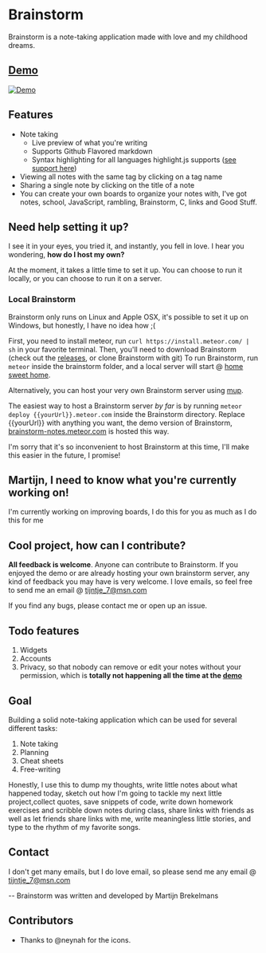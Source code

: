 Brainstorm
===

Brainstorm is a note-taking application made with love and my childhood dreams.

## [Demo](http://brainstorm-notes.meteor.com)

[![Demo](https://raw.githubusercontent.com/Azeirah/brainstorm/master/Brainstorm-preview.png)](http://brainstorm-notes.meteor.com)

Features
---

* Note taking
  * Live preview of what you're writing
  * Supports Github Flavored markdown
  * Syntax highlighting for all languages highlight.js supports ([see support here](https://highlightjs.org/static/test.html))
* Viewing all notes with the same tag by clicking on a tag name
* Sharing a single note by clicking on the title of a note
* You can create your own boards to organize your notes with, I've got notes, school, JavaScript, rambling, Brainstorm, C, links and Good Stuff.

Need help setting it up?
---

I see it in your eyes, you tried it, and instantly, you fell in love. I hear you wondering, **how do I host my own?**

At the moment, it takes a little time to set it up. You can choose to run it locally, or you can choose to run it on a server.

### Local Brainstorm

Brainstorm only runs on Linux and Apple OSX, it's possible to set it up on Windows, but honestly, I have no idea how ;(

First, you need to install meteor, run `curl https://install.meteor.com/ | sh` in your favorite terminal.
Then, you'll need to download Brainstorm (check out the [releases](https://github.com/Azeirah/brainstorm/releases), or clone Brainstorm with git)
To run Brainstorm, run `meteor` inside the brainstorm folder, and a local server will start @ [home sweet home](http://localhost:3000).

Alternatively, you can host your very own Brainstorm server using [mup](https://github.com/arunoda/meteor-up).

The easiest way to host a Brainstorm server *by far* is by running `meteor deploy {{yourUrl}}.meteor.com` inside the Brainstorm directory. Replace {{yourUrl}} with anything you want, the demo version of Brainstorm, [brainstorm-notes.meteor.com](http://brainstorm-notes.meteor.com) is hosted this way.

I'm sorry that it's so inconvenient to host Brainstorm at this time, I'll make this easier in the future, I promise!

Martijn, I need to know what you're currently working on!
---

I'm currently working on improving boards, I do this for you as much as I do this for me

Cool project, how can I contribute?
---

**All feedback is welcome**. Anyone can contribute to Brainstorm. If you enjoyed the demo or are already hosting your own brainstorm server, any kind of feedback you may have is very welcome. I love emails, so feel free to send me an email @ tijntje_7@msn.com

If you find any bugs, please contact me or open up an issue.

Todo features
---

1. Widgets
2. Accounts
3. Privacy, so that nobody can remove or edit your notes without your permission, which is **totally not happening all the time at the [demo](brainstorm-notes.meteor.com)**

Goal
---

Building a solid note-taking application which can be used for several different tasks:

1. Note taking
2. Planning
3. Cheat sheets
4. Free-writing

Honestly, I use this to dump my thoughts, write little notes about what happened today, sketch out how I'm going to tackle my next little project,collect quotes, save snippets of code, write down homework exercises and scribble down notes during class, share links with friends as well as let friends share links with me, write meaningless little stories, and type to the rhythm of my favorite songs.

Contact
---

I don't get many emails, but I do love email, so please send me any email @ tijntje_7@msn.com

-- Brainstorm was written and developed by Martijn Brekelmans

Contributors
---

* Thanks to @neynah for the icons.
